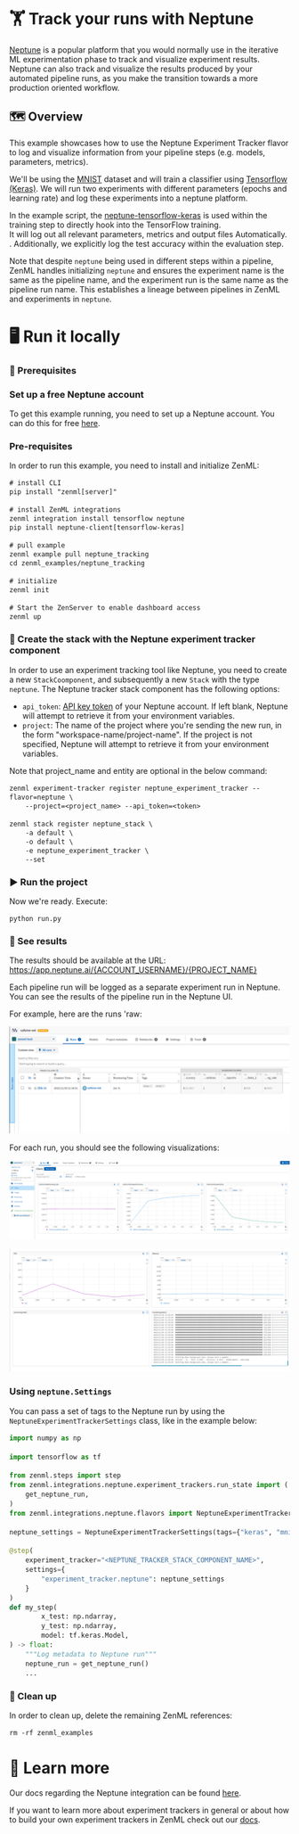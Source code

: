 # 🏋️ Track your runs with Neptune

[Neptune](https://neptune.ai/product/experiment-tracking) is a
popular platform that you would normally use in the iterative ML experimentation
phase to track and visualize experiment results. Neptune can also
track and visualize the results produced by your
automated pipeline runs, as you make the transition towards a more production
oriented workflow.

## 🗺 Overview
This example showcases how to use the Neptune Experiment Tracker flavor to log and visualize information from your pipeline steps (e.g. models, parameters, metrics).

We'll be using the [MNIST](http://yann.lecun.com/exdb/mnist/) dataset and
will train a classifier using [Tensorflow (Keras)](https://www.tensorflow.org/).
We will run two experiments with different parameters (epochs and learning rate)
and log these experiments into a neptune platform. 

In the example script, the [neptune-tensorflow-keras](https://docs.neptune.ai/integrations/keras/) is
used within the training step to directly hook into the TensorFlow training.  
It will log out all relevant parameters, metrics and output files Automatically. . Additionally, we explicitly log the test accuracy within the evaluation step.

Note that despite `neptune` being used in different steps within a pipeline, ZenML handles initializing `neptune` and ensures the experiment name is the same as the pipeline name, and the experiment run is the same name as the pipeline run name. This establishes a lineage between pipelines in ZenML and experiments in `neptune`.

# 🖥 Run it locally

### 📄 Prerequisites 

### Set up a free Neptune account
To get this example running, you need to set up a Neptune account. You can do this for free [here](https://app.neptune.ai/register).

### Pre-requisites
In order to run this example, you need to install and initialize ZenML:

```shell
# install CLI
pip install "zenml[server]"

# install ZenML integrations
zenml integration install tensorflow neptune
pip install neptune-client[tensorflow-keras]

# pull example
zenml example pull neptune_tracking
cd zenml_examples/neptune_tracking

# initialize
zenml init

# Start the ZenServer to enable dashboard access
zenml up
```

### 🥞 Create the stack with the Neptune experiment tracker component

In order to use an experiment tracking tool like Neptune, you need to create a new `StackCoomponent`,  and 
subsequently a new `Stack` with the type `neptune`. The Neptune tracker stack component has the following options:

* `api_token`: [API key token](https://docs.neptune.ai/setup/setting_api_token) of your Neptune account. If left blank, Neptune will
attempt to retrieve it from your environment variables.
* `project`: The name of the project where you're sending the new run, in the form "workspace-name/project-name".
If the project is not specified, Neptune will attempt to retrieve it from your environment variables.

Note that project_name and entity are optional in the below command:

```shell
zenml experiment-tracker register neptune_experiment_tracker --flavor=neptune \ 
    --project=<project_name> --api_token=<token>

zenml stack register neptune_stack \
    -a default \
    -o default \
    -e neptune_experiment_tracker \
    --set
```

### ▶ Run the project
Now we're ready. Execute:

```shell
python run.py
```

### 🔮 See results
The results should be available at the URL: https://app.neptune.ai/{ACCOUNT_USERNAME}/{PROJECT_NAME}

Each pipeline run will be logged as a separate experiment run in Neptune. You can see the results of the pipeline run in the Neptune UI.

For example, here are the runs 'raw:

![Chart Results](assets/neptune_runs.png)


For each run, you should see the following visualizations:

![Charts Results](assets/neptune_charts.png)

![Monitoring Results](assets/neptune_monitoring.png)

### Using `neptune.Settings`

You can pass a set of tags to the Neptune run by using the `NeptuneExperimentTrackerSettings` class, like in the example
below:

```python
import numpy as np

import tensorflow as tf

from zenml.steps import step
from zenml.integrations.neptune.experiment_trackers.run_state import (
    get_neptune_run,
)
from zenml.integrations.neptune.flavors import NeptuneExperimentTrackerSettings

neptune_settings = NeptuneExperimentTrackerSettings(tags={"keras", "mnist"})

@step(
    experiment_tracker="<NEPTUNE_TRACKER_STACK_COMPONENT_NAME>",
    settings={
        "experiment_tracker.neptune": neptune_settings
    }
)
def my_step(
        x_test: np.ndarray,
        y_test: np.ndarray,
        model: tf.keras.Model,
) -> float:
    """Log metadata to Neptune run"""
    neptune_run = get_neptune_run()
    ...
```

### 🧽 Clean up
In order to clean up, delete the remaining ZenML references:

```shell
rm -rf zenml_examples
```

# 📜 Learn more

Our docs regarding the Neptune integration can be found [here](https://docs.zenml.io/component-gallery/experiment-trackers/neptune).

If you want to learn more about experiment trackers in general or about how to build your own experiment trackers in ZenML
check out our [docs](https://docs.zenml.io/component-gallery/experiment-trackers/custom).
